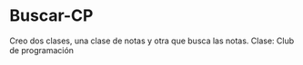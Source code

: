 # Buscar-CP
Creo dos clases, una clase de notas y otra que busca las notas. Clase: Club de programación
